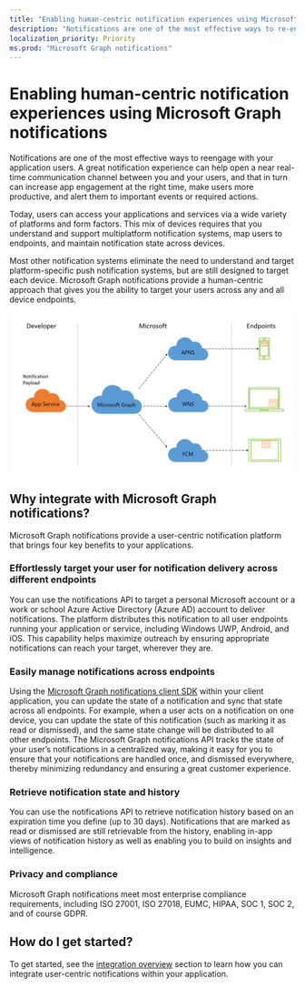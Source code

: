 ```yaml
---
title: "Enabling human-centric notification experiences using Microsoft Graph notifications "
description: "Notifications are one of the most effective ways to re-engage with users of your application. A great notification experience can help open a near real-time communication channel between you and your application users, that in turn can increase app engagement at the right time, assist users with being more productive and alert them of important events or timely actions that may be required. "
localization_priority: Priority
ms.prod: "Microsoft Graph notifications"
---
```


# Enabling human-centric notification experiences using Microsoft Graph notifications

Notifications are one of the most effective ways to reengage with your application users. A great notification experience can help open a near real-time communication channel between you and your users, and that in turn can increase app engagement at the right time, make users more productive, and alert them to important events or required actions.

Today, users can access your applications and services via a wide variety of platforms and form factors. This mix of devices requires that you understand and support multiplatform notification systems, map users to endpoints, and maintain notification state across devices. 

Most other notification systems eliminate the need to understand and target platform-specific push notification systems, but are still  designed to target each device. Microsoft Graph notifications provide a human-centric approach that gives you the ability to target your  users across any and all device endpoints.

![An image that shows an app service communicating with Microsoft Graph to send notifications to multiple endpoints](images/notif-flow-overview.png)

## Why integrate with Microsoft Graph notifications?

Microsoft Graph notifications provide a user-centric notification platform that brings four key benefits to your applications.

### Effortlessly target your user for notification delivery across different endpoints

You can use the notifications API to target a personal Microsoft account or a work or school Azure Active Directory (Azure AD) account to deliver notifications. The platform distributes this notification to all user endpoints running your application or service, including Windows UWP, Android, and iOS. This capability helps maximize outreach by ensuring appropriate notifications can reach your target, wherever they are.

### Easily manage notifications across endpoints

Using the [Microsoft Graph notifications client SDK](https://github.com/microsoft/project-rome) within your client application, you can update the state of a notification and sync that state across all endpoints. For example, when a user acts on a notification on one device, you can update the state of this notification (such as marking it as read or dismissed), and the same state change will be distributed to all other endpoints. The Microsoft Graph notifications API tracks the state of your user’s notifications in a centralized way, making it easy for you to ensure that your notifications are handled once, and dismissed everywhere, thereby minimizing redundancy and ensuring a great customer experience.

### Retrieve notification state and history

You can use the notifications API to retrieve notification history based on an expiration time you define (up to 30 days). Notifications that are marked as read or dismissed are still retrievable from the history, enabling in-app views of notification history as well as enabling you to build on insights and intelligence.

### Privacy and compliance

Microsoft Graph notifications meet most enterprise compliance requirements, including ISO 27001, ISO 27018, EUMC, HIPAA, SOC 1, SOC 2, and of course GDPR.

## How do I get started?

To get started, see the [integration overview](notif-integration-e2e-overview.md) section to learn how you can integrate user-centric notifications within your application.
